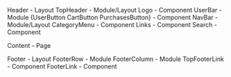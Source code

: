 Header - Layout
  TopHeader  - Module/Layout
    Logo  - Component
    UserBar - Module
      {UserButton
      CartButton
      PurchasesButton}  - Component
  NavBar - Module/Layout
    CategoryMenu - Component
    Links - Component
    Search - Component

Content - Page

Footer - Layout
  FooterRow - Module
    FooterColumn  - Module
      TopFooterLink  - Component
      FooterLink - Component

